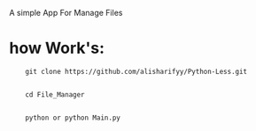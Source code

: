 A simple App For Manage Files


# how Work's:
        git clone https://github.com/alisharifyy/Python-Less.git


        cd File_Manager


        python or python Main.py